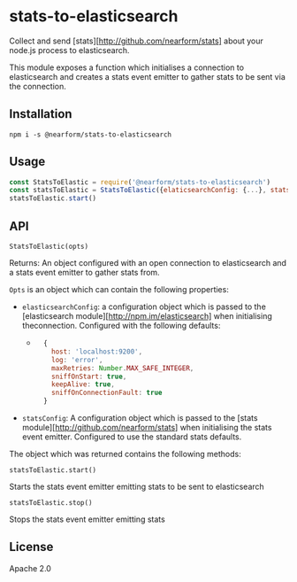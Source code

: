 # stats-to-elasticsearch

Collect and send [stats][http://github.com/nearform/stats] about your node.js process to elasticsearch.

This module exposes a function which initialises a connection to elasticsearch and creates a stats event emitter to gather stats to be sent via the connection.

## Installation

```
npm i -s @nearform/stats-to-elasticsearch
```

## Usage

```js
const StatsToElastic = require('@nearform/stats-to-elasticsearch')
const statsToElastic = StatsToElastic({elaticsearchConfig: {...}, statsConfig: {...}})
statsToElastic.start()
```

## API

```
StatsToElastic(opts)
```

Returns: An object configured with an open connection to elasticsearch and a stats event emitter to gather stats from.

`Opts` is an object which can contain the following properties:
- `elasticsearchConfig`: a configuration object which is passed to the [elasticsearch module][http://npm.im/elasticsearch] when initialising theconnection. Configured with the following defaults:
  - ```js
      {
        host: 'localhost:9200',
        log: 'error',
        maxRetries: Number.MAX_SAFE_INTEGER,
        sniffOnStart: true,
        keepAlive: true,
        sniffOnConnectionFault: true
      }
    ```
- `statsConfig`: A configuration object which is passed to the [stats module][http://github.com/nearform/stats] when initialising the stats event emitter. Configured to use the standard stats defaults.

The object which was returned contains the following methods:

```
statsToElastic.start()
```

Starts the stats event emitter emitting stats to be sent to elasticsearch

```
statsToElastic.stop()
```

Stops the stats event emitter emitting stats

## License

Apache 2.0